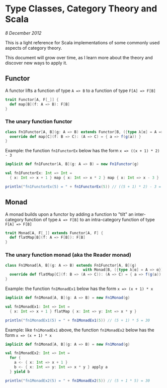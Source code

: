 # Type Classes, Category Theory and Scala

_8 December 2012_

This is a light reference for Scala implementations of some commonly used aspects of category theory.

This document will grow over time, as I learn more about the theory and discover new ways to apply it.

## Functor

A functor lifts a function of type `A => B` to a function of type `F[A] => F[B]`

```scala
trait Functor[A, F[_]] {
  def map[B](f: A => B): F[B]
}
```

### The unary function functor

```scala
class Fn1Functor[A, B](g: A => B) extends Functor[B, ({type λ[α] = A => α})#λ] {
  override def map[C](f: B => C): (A => C) = { a => f(g(a)) }
}
```

Example: the function `fn1FunctorEx` below has the form `x => ((x + 1) * 2) - 3`

```scala
implicit def fn1Functor[A, B](g: A => B) = new Fn1Functor(g)

val fn1FunctorEx: Int => Int =
  { x: Int => x + 1 } map { x: Int => x * 2 } map { x: Int => x - 3 }

println("fn1FunctorEx(5) = " + fn1FunctorEx(5)) // ((5 + 1) * 2) - 3 = 9
```

## Monad

A monad builds upon a functor by adding a function to "tilt" an inter-category function of type `A => F[B]` to an intra-category function of type `F[A] => F[B]`

```scala
trait Monad[A, F[_]] extends Functor[A, F] {
  def flatMap[B](f: A => F[B]): F[B]
}
```

### The unary function monad (aka the Reader monad)

```scala
class Fn1Monad[A, B](g: A => B) extends Fn1Functor[A, B](g)
                                   with Monad[B, ({type λ[α] = A => α})#λ] {
  override def flatMap[C](f: B => (A => C)): (A => C) = { a => f(g(a))(a) }
}
```

Example: the function `fn1MonadEx1` below has the form `x => (x + 1) * x`

```scala
implicit def fn1Monad[A, B](g: A => B) = new Fn1Monad(g)

val fn1MonadEx1: Int => Int =
  { x: Int => x + 1 } flatMap { x: Int => y: Int => x * y }

println("fn1MonadEx1(5) = " + fn1MonadEx1(5)) // (5 + 1) * 5 = 30
```

Example: like `fn1MonadEx1` above, the function `fn1MonadEx2` below has the form `x => (x + 1) * x`

```scala
implicit def fn1Monad[A, B](g: A => B) = new Fn1Monad(g)

val fn1MonadEx2: Int => Int =
  for {
    a <- { x: Int => x + 1 }
    b <- { x: Int => y: Int => x * y } apply a
  } yield b

println("fn1MonadEx2(5) = " + fn1MonadEx2(5)) // (5 + 1 * 5) = 30
```
